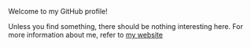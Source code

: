 Welcome to my GitHub profile! 

Unless you find something, there should be nothing interesting here. For more information about me, refer to [my website](https://sokzkomucha.xyz)
